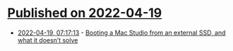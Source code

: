 # [Published on 2022-04-19](index.md)

* [2022-04-19, 07:17:13](https://news.ycombinator.com/item?id=31080421) - [Booting a Mac Studio from an external SSD, and what it doesn’t solve](https://eclecticlight.co/2022/04/19/booting-a-mac-studio-from-an-external-ssd-and-what-it-doesnt-solve/)
